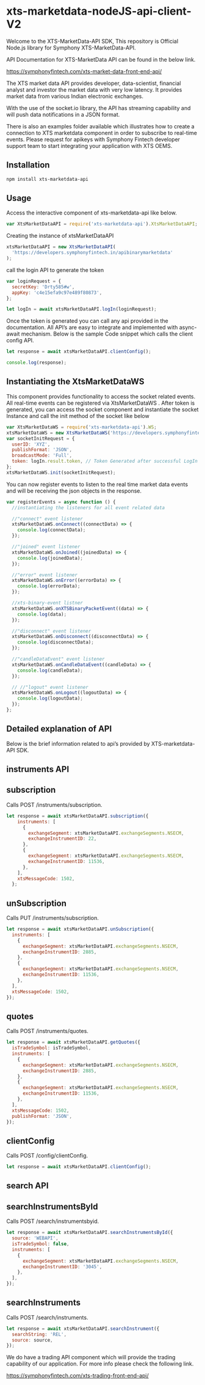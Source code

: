 # xts-marketdata-nodeJS-api-client-V2

Welcome to the XTS-MarketData-API SDK, This repository is Official Node.js library for Symphony XTS-MarketData-API.

API Documentation for XTS-MarketData API can be found in the below link.

https://symphonyfintech.com/xts-market-data-front-end-api/

The XTS market data API provides developer, data-scientist, financial analyst and investor the market data with very low latency.
It provides market data from various Indian electronic exchanges.

With the use of the socket.io library, the API has streaming capability and will push data notifications in a JSON format.

There is also an examples folder available which illustrates how to create a connection to XTS marketdata component in order to subscribe to real-time events.
Please request for apikeys with Symphony Fintech developer support team to start integrating your application with XTS OEMS.

## Installation

```bash
npm install xts-marketdata-api
```

## Usage

Access the interactive component of xts-marketdata-api like below.

```js
var XtsMarketDataAPI = require('xts-marketdata-api').XtsMarketDataAPI;
```

Creating the instance of xtsMarketDataAPI

```js
xtsMarketDataAPI = new XtsMarketDataAPI(
  'https://developers.symphonyfintech.in/apibinarymarketdata'
);
```

call the login API to generate the token

```js
var loginRequest = {
  secretKey: 'Drty585#w',
  appKey: 'c4e15efa9c97e489f80873',
};

let logIn = await xtsMarketDataAPI.logIn(loginRequest);
```

Once the token is generated you can call any api provided in the documentation. All API’s are easy to integrate and implemented with async-await mechanism.
Below is the sample Code snippet which calls the client config API.

```js
let response = await xtsMarketDataAPI.clientConfig();

console.log(response);
```

## Instantiating the XtsMarketDataWS

This component provides functionality to access the socket related events. All real-time events can be registered via XtsMarketDataWS .
After token is generated, you can access the socket component and instantiate the socket Instance and call the init method of the socket like below

```js
var XtsMarketDataWS = require('xts-marketdata-api').WS;
xtsMarketDataWS = new XtsMarketDataWS('https://developers.symphonyfintech.in/apibinarymarketdata');
var socketInitRequest = {
  userID: 'XYZ',
  publishFormat: 'JSON',
  broadcastMode: 'Full',
  token: logIn.result.token, // Token Generated after successful LogIn
};
xtsMarketDataWS.init(socketInitRequest);
```

You can now register events to listen to the real time market data events and will be receiving the json objects in the response.

```js
var registerEvents = async function () {
  //instantiating the listeners for all event related data

  //"connect" event listener
  xtsMarketDataWS.onConnect((connectData) => {
    console.log(connectData);
  });

  //"joined" event listener
  xtsMarketDataWS.onJoined((joinedData) => {
    console.log(joinedData);
  });

  //"error" event listener
  xtsMarketDataWS.onError((errorData) => {
    console.log(errorData);
  });

  //xts-binary-event listner
  xtsMarketDataWS.onXTSBinaryPacketEvent((data) => {
    console.log(data);
  });

  //"disconnect" event listener
  xtsMarketDataWS.onDisconnect((disconnectData) => {
    console.log(disconnectData);
  });

  //"candleDataEvent" event listener
  xtsMarketDataWS.onCandleDataEvent((candleData) => {
    console.log(candleData);
  });

  // //"logout" event listener
  xtsMarketDataWS.onLogout((logoutData) => {
    console.log(logoutData);
  });
};

```

## Detailed explanation of API

Below is the brief information related to api’s provided by XTS-marketdata-API SDK.

## instruments API

## subscription

Calls POST /instruments/subscription.

```js
let response = await xtsMarketDataAPI.subscription({
    instruments: [
      {
        exchangeSegment: xtsMarketDataAPI.exchangeSegments.NSECM,
        exchangeInstrumentID: 22,
      },
      {
        exchangeSegment: xtsMarketDataAPI.exchangeSegments.NSECM,
        exchangeInstrumentID: 11536,
      },
    ],
    xtsMessageCode: 1502,
  };
```

## unSubscription

Calls PUT /instruments/subscription.

```js
let response = await xtsMarketDataAPI.unSubscription({
  instruments: [
    {
      exchangeSegment: xtsMarketDataAPI.exchangeSegments.NSECM,
      exchangeInstrumentID: 2885,
    },
    {
      exchangeSegment: xtsMarketDataAPI.exchangeSegments.NSECM,
      exchangeInstrumentID: 11536,
    },
  ],
  xtsMessageCode: 1502,
});
```

## quotes

Calls POST /instruments/quotes.

```js
let response = await xtsMarketDataAPI.getQuotes({
  isTradeSymbol: isTradeSymbol,
  instruments: [
    {
      exchangeSegment: xtsMarketDataAPI.exchangeSegments.NSECM,
      exchangeInstrumentID: 2885,
    },
    {
      exchangeSegment: xtsMarketDataAPI.exchangeSegments.NSECM,
      exchangeInstrumentID: 11536,
    },
  ],
  xtsMessageCode: 1502,
  publishFormat: 'JSON',
});
```

## clientConfig

Calls POST /config/clientConfig.

```js
let response = await xtsMarketDataAPI.clientConfig();
```

## search API

## searchInstrumentsById

Calls POST /search/instrumentsbyid.

```js
let response = await xtsMarketDataAPI.searchInstrumentsById({
  source: 'WEBAPI',
  isTradeSymbol: false,
  instruments: [
    {
      exchangeSegment: xtsMarketDataAPI.exchangeSegments.NSECM,
      exchangeInstrumentID: '3045',
    },
  ],
});
```

## searchInstruments

Calls POST /search/instruments.

```js
let response = await xtsMarketDataAPI.searchInstrument({
  searchString: 'REL',
  source: source,
});
```

We do have a trading API component which will provide the trading capability of our application. For more info please check the following link.

https://symphonyfintech.com/xts-trading-front-end-api/
